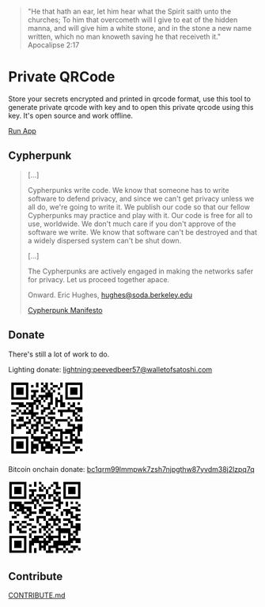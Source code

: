 > "He that hath an ear, let him hear what the Spirit saith unto the
> churches; To him that overcometh will I give to eat of the hidden
> manna, and will give him a white stone, and in the stone a new name
> written, which no man knoweth saving he that receiveth it."
> Apocalipse 2:17

# Private QRCode
Store your secrets encrypted and printed in qrcode format, use this tool to generate private qrcode with key and to open this private qrcode using this key.
It's open source and work offline.

[Run App](https://antonioconselheiro.github.io/private-qrcode)

## Cypherpunk
> [...]
> 
> Cypherpunks write code. We know that someone has to write software
> to defend privacy, and since we can't get privacy unless we all do,
> we're going to write it. We publish our code so that our fellow
> Cypherpunks may practice and play with it. Our code is free for all
> to use, worldwide. We don't much care if you don't approve of the
> software we write. We know that software can't be destroyed and that
> a widely dispersed system can't be shut down. 
> 
> [...]
>
> The Cypherpunks are actively engaged in making the networks safer for
> privacy.  Let us proceed together apace.
> 
> Onward.
> Eric Hughes, <hughes@soda.berkeley.edu>
>
> [Cypherpunk Manifesto](https://nakamotoinstitute.org/static/docs/cypherpunk-manifesto.txt)


## Donate
There's still a lot of work to do.

Lighting donate: <a href="lightning:peevedbeer57@walletofsatoshi.com">lightning:peevedbeer57@walletofsatoshi.com</a>

![zap me](./imgs/qrcode-wallet-lighting.png)

Bitcoin onchain donate: <a href="bitcoin:bc1qrm99lmmpwk7zsh7njpgthw87yvdm38j2lzpq7q">bc1qrm99lmmpwk7zsh7njpgthw87yvdm38j2lzpq7q</a>

![zap me](./imgs/qrcode-wallet-bitcoin.png)

## Contribute
[CONTRIBUTE.md](./CONTRIBUTE.md)